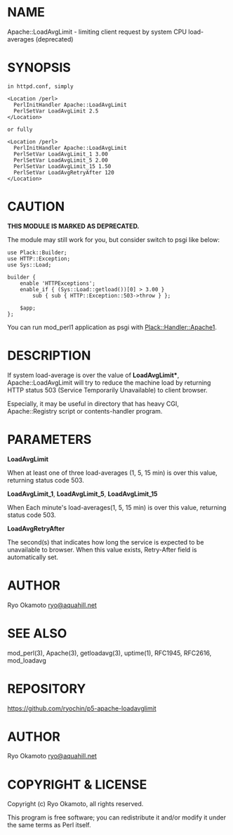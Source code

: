# NAME

Apache::LoadAvgLimit - limiting client request by system CPU load-averages (deprecated)

# SYNOPSIS

    in httpd.conf, simply

    <Location /perl>
      PerlInitHandler Apache::LoadAvgLimit
      PerlSetVar LoadAvgLimit 2.5
    </Location>

    or fully

    <Location /perl>
      PerlInitHandler Apache::LoadAvgLimit
      PerlSetVar LoadAvgLimit_1 3.00
      PerlSetVar LoadAvgLimit_5 2.00
      PerlSetVar LoadAvgLimit_15 1.50
      PerlSetVar LoadAvgRetryAfter 120
    </Location>

# CAUTION

__THIS MODULE IS MARKED AS DEPRECATED.__

The module may still work for you, but consider switch to psgi like below:

    use Plack::Builder;
    use HTTP::Exception;
    use Sys::Load;

    builder {
        enable 'HTTPExceptions';
        enable_if { (Sys::Load::getload())[0] > 3.00 }
            sub { sub { HTTP::Exception::503->throw } };

        $app;
    };

You can run mod\_perl1 application as psgi with [Plack::Handler::Apache1](http://search.cpan.org/perldoc?Plack::Handler::Apache1).

# DESCRIPTION

If system load-average is over the value of __LoadAvgLimit\*__, 
Apache::LoadAvgLimit will try to reduce the machine load by returning
HTTP status 503 (Service Temporarily Unavailable) to client browser.

Especially, it may be useful in <Location> directory that has heavy CGI,
Apache::Registry script or contents-handler program.

# PARAMETERS

__LoadAvgLimit__

When at least one of three load-averages (1, 5, 15 min) is over this
value, returning status code 503.

__LoadAvgLimit\_1__, 
__LoadAvgLimit\_5__, 
__LoadAvgLimit\_15__

When Each minute's load-averages(1, 5, 15 min) is over this value,
returning status code 503.

__LoadAvgRetryAfter__

The second(s) that indicates how long the service is expected to be
unavailable to browser. When this value exists, Retry-After field is
automatically set.

# AUTHOR

Ryo Okamoto <ryo@aquahill.net>

# SEE ALSO

mod\_perl(3), Apache(3), getloadavg(3), uptime(1), RFC1945, RFC2616, 
mod\_loadavg

# REPOSITORY

https://github.com/ryochin/p5-apache-loadavglimit

# AUTHOR

Ryo Okamoto <ryo@aquahill.net>

# COPYRIGHT & LICENSE

Copyright (c) Ryo Okamoto, all rights reserved.

This program is free software; you can redistribute it and/or modify it
under the same terms as Perl itself.
